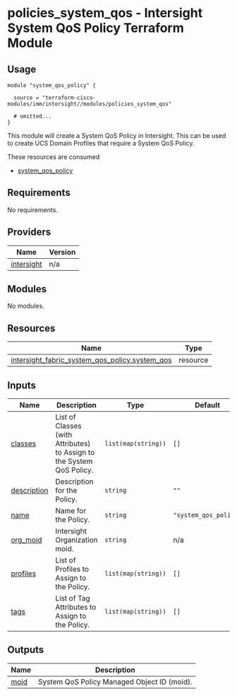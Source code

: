 # policies_system_qos - Intersight System QoS Policy Terraform Module

## Usage

```hcl
module "system_qos_policy" {

  source = "terraform-cisco-modules/imm/intersight//modules/policies_system_qos"

  # omitted...
}
```

This module will create a System QoS Policy in Intersight.  This can be used to create UCS Domain Profiles that require a System QoS Policy.  

These resources are consumed

* [system_qos_policy](https://registry.terraform.io/providers/CiscoDevNet/intersight/latest/docs/resources/fabric_system_qos_policy)

<!-- BEGINNING OF PRE-COMMIT-TERRAFORM DOCS HOOK -->
## Requirements

No requirements.

## Providers

| Name | Version |
|------|---------|
| <a name="provider_intersight"></a> [intersight](#provider\_intersight) | n/a |

## Modules

No modules.

## Resources

| Name | Type |
|------|------|
| [intersight_fabric_system_qos_policy.system_qos](https://registry.terraform.io/providers/CiscoDevNet/intersight/latest/docs/resources/fabric_system_qos_policy) | resource |

## Inputs

| Name | Description | Type | Default | Required |
|------|-------------|------|---------|:--------:|
| <a name="input_classes"></a> [classes](#input\_classes) | List of Classes (with Attributes) to Assign to the System QoS Policy. | `list(map(string))` | `[]` | no |
| <a name="input_description"></a> [description](#input\_description) | Description for the Policy. | `string` | `""` | no |
| <a name="input_name"></a> [name](#input\_name) | Name for the Policy. | `string` | `"system_qos_policy"` | no |
| <a name="input_org_moid"></a> [org\_moid](#input\_org\_moid) | Intersight Organization moid. | `string` | n/a | yes |
| <a name="input_profiles"></a> [profiles](#input\_profiles) | List of Profiles to Assign to the Policy. | `list(map(string))` | `[]` | no |
| <a name="input_tags"></a> [tags](#input\_tags) | List of Tag Attributes to Assign to the Policy. | `list(map(string))` | `[]` | no |

## Outputs

| Name | Description |
|------|-------------|
| <a name="output_moid"></a> [moid](#output\_moid) | System QoS Policy Managed Object ID (moid). |
<!-- END OF PRE-COMMIT-TERRAFORM DOCS HOOK -->
